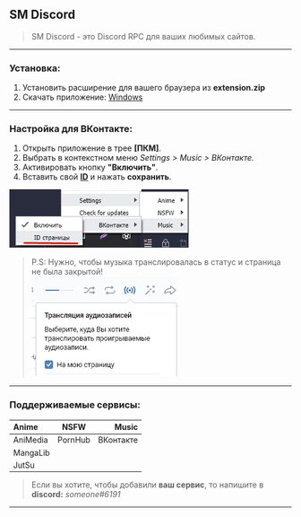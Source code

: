 ## SM Discord
>SM Discord - это Discord RPC для ваших любимых сайтов.

---
### Установка:
1. Установить расширение для вашего браузера из **extension.zip**
2. Скачать приложение:
[Windows](https://github.com/DivineGSocketUser/SM-Discord/releases/latest "Windows")
---
### Настройка для ВКонтакте:

1. Открыть приложение в трее **[ПКМ]**.
2. Выбрать в контекстном меню *Settings > Music > ВКонтакте.*
3. Активировать кнопку **"Включить"**.
4. Вставить свой **[ID](http://regvk.com/id/)** и нажать **сохранить**.

![Settings](./images/settings.png)

>P.S: Нужно, чтобы музыка транслировалась в статус и страница не была закрытой!  
![status](./images/status.png)

---

### Поддерживаемые сервисы:
| Anime    |  NSFW   |     Music |
| :------- | :-----: | --------: |
| AniMedia | PornHub | ВКонтакте |
| MangaLib |         |           |
| JutSu    |         |           |

>Если вы хотите, чтобы добавили **ваш сервис**, то напишите в **discord:** *someone#6191*

---
